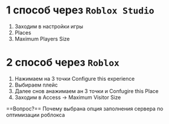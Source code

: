 # 1 способ через `Roblox Studio`

1) Заходим в настройки игры
2) Places
3) Maximum Players Size

# 2 способ через `Roblox` 
1) Нажимаем на 3 точки Configure this experience
2) Выбираем плейс
3) Далее снов анажимаем ан 3 точки и Confugire this Place
4) Заходим в Access -> Maximum Visitor Size

 ==Вопрос?==
 Почему выбрана опция заполнения сервера по оптимизации роблокса




